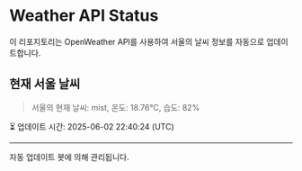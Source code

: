 
# Weather API Status

이 리포지토리는 OpenWeather API를 사용하여 서울의 날씨 정보를 자동으로 업데이트합니다.

## 현재 서울 날씨
> 서울의 현재 날씨: mist, 온도: 18.76°C, 습도: 82%

⏳ 업데이트 시간: 2025-06-02 22:40:24 (UTC)

---
자동 업데이트 봇에 의해 관리됩니다.
